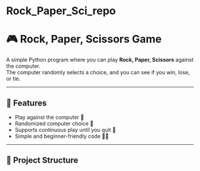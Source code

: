 # Rock_Paper_Sci_repo
# 🎮 Rock, Paper, Scissors Game

A simple Python program where you can play **Rock, Paper, Scissors** against the computer.  
The computer randomly selects a choice, and you can see if you win, lose, or tie.

---

## 🚀 Features
- Play against the computer 🤖
- Randomized computer choice 🎲
- Supports continuous play until you quit 🔁
- Simple and beginner-friendly code 👩‍💻

---

## 📂 Project Structure
